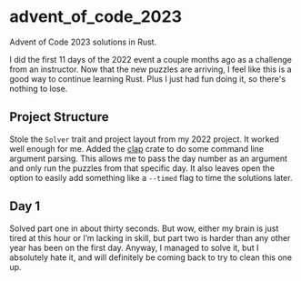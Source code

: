 # advent_of_code_2023

Advent of Code 2023 solutions in Rust.

I did the first 11 days of the 2022 event a couple months ago as a challenge
from an instructor. Now that the new puzzles are arriving, I feel like this
is a good way to continue learning Rust. Plus I just had fun doing it, so
there's nothing to lose.

## Project Structure

Stole the `Solver` trait and project layout from my 2022 project. It worked
well enough for me. Added the [clap](https://crates.io/crates/clap) crate
to do some command line argument parsing. This allows me to pass the day
number as an argument and only run the puzzles from that specific day. It
also leaves open the option to easily add something like a `--timed` flag
to time the solutions later.

## Day 1

Solved part one in about thirty seconds. But wow, either my brain is just tired
at this hour or I’m lacking in skill, but part two is harder than any other
year has been on the first day. Anyway, I managed to solve it, but I absolutely
hate it, and will definitely be coming back to try to clean this one up.
